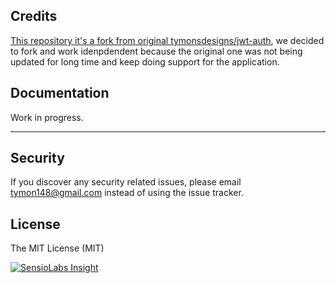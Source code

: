 ## Credits
[This repository it's a fork from original tymonsdesigns/jwt-auth](https://github.com/tymondesigns/jwt-auth/wiki), we decided to fork and work idenpdendent because the original one was not being updated for long time and keep doing support for the application.


## Documentation

Work in progress.

-----------------------------------

## Security

If you discover any security related issues, please email tymon148@gmail.com instead of using the issue tracker.

## License

The MIT License (MIT)

[![SensioLabs Insight](https://insight.sensiolabs.com/projects/ba600082-7869-4ea8-b877-0bf6a86d4988/big.svg)](https://insight.sensiolabs.com/projects/ba600082-7869-4ea8-b877-0bf6a86d4988)
